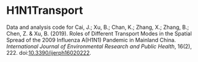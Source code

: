 # H1N1Transport
Data and analysis code for Cai, J.; Xu, B.; Chan, K.; Zhang, X.; Zhang, B.; Chen, Z. & Xu, B. (2019). Roles of Different Transport Modes in the Spatial Spread of the 2009  Influenza A(H1N1) Pandemic in Mainland China. *International Journal of Environmental Research and Public Health*, 16(2), 222. doi:[10.3390/ijerph16020222](https://doi.org/10.3390/ijerph16020222). 
